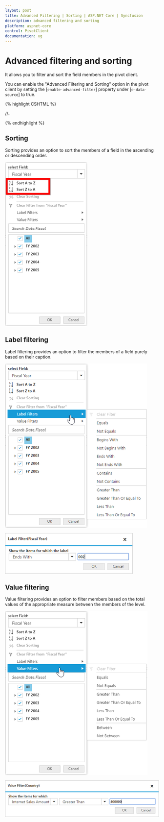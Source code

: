 ```yaml
---
layout: post
title: Advanced Filtering | Sorting | ASP.NET Core | Syncfusion
description: advanced filtering and sorting
platform: aspnet-core
control: PivotClient
documentation: ug
---
```



# Advanced filtering and sorting

It allows you to filter and sort the field members in the pivot client.

You can enable the "Advanced Filtering and Sorting" option in the pivot client by setting the [`enable-advanced-filter`] property under [`e-data-source`] to true.

{% highlight CSHTML %}

<ej-pivot-client id="PivotClient1">
    <e-data-source enable-advanced-filter="true">
        //..
    </e-data-source>
</ej-pivot-client>

{% endhighlight %}

## Sorting

Sorting provides an option to sort the members of a field in the ascending or descending order.

![Sorting options in ASP NET Core pivot client control](AdvanceFiltering_images/sorting.png)

## Label filtering

Label filtering provides an option to filter the members of a field purely based on their caption.

![Label filtering options in ASP NET Core pivot client control](AdvanceFiltering_images/filtering.png)

![Label filter dialog in ASP NET Core pivot client control](AdvanceFiltering_images/filtering_dialog.png)

## Value filtering

Value filtering provides an option to filter members based on the total values of the appropriate measure between the members of the level.

![Value filtering options in ASP NET Core pivot client control](AdvanceFiltering_images/valuefilter.png)

![Value filter dialog in ASP NET Core pivot client control](AdvanceFiltering_images/valuefilter_dialog.png)
